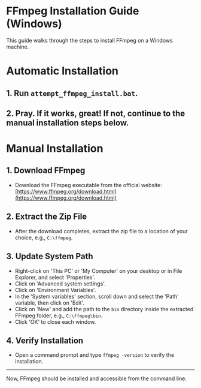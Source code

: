 # FFmpeg Installation Guide (Windows)

This guide walks through the steps to install FFmpeg on a Windows machine.

# Automatic Installation
## 1. Run `attempt_ffmpeg_install.bat`.
## 2. Pray. If it works, great! If not, continue to the manual installation steps below.


# Manual Installation
## 1. Download FFmpeg

- Download the FFmpeg executable from the official website:
  [https://www.ffmpeg.org/download.html](https://www.ffmpeg.org/download.html)

## 2. Extract the Zip File

- After the download completes, extract the zip file to a location of your choice, e.g., `C:\ffmpeg`.

## 3. Update System Path

- Right-click on 'This PC' or 'My Computer' on your desktop or in File Explorer, and select 'Properties'.
- Click on 'Advanced system settings'.
- Click on 'Environment Variables'.
- In the 'System variables' section, scroll down and select the 'Path' variable, then click on 'Edit'.
- Click on 'New' and add the path to the `bin` directory inside the extracted FFmpeg folder, e.g., `C:\ffmpeg\bin`.
- Click 'OK' to close each window.

## 4. Verify Installation

- Open a command prompt and type `ffmpeg -version` to verify the installation.

---

Now, FFmpeg should be installed and accessible from the command line.
